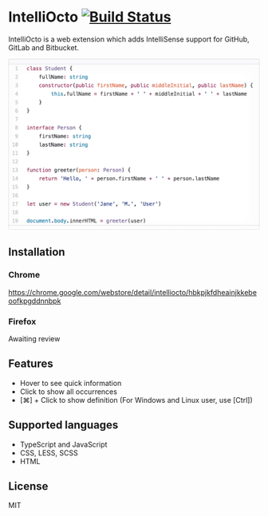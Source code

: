 # IntelliOcto [![Build Status](https://travis-ci.org/pd4d10/intelli-octo.svg?branch=master)](https://travis-ci.org/pd4d10/intelli-octo)

IntelliOcto is a web extension which adds IntelliSense support for GitHub, GitLab and Bitbucket.

<img src="assets/demo.gif" alt="Demo" width="593" />

## Installation

### Chrome

https://chrome.google.com/webstore/detail/intelliocto/hbkpjkfdheainjkkebeoofkpgddnnbpk

### Firefox

Awaiting review

## Features

* Hover to see quick information
* Click to show all occurrences
* [⌘] + Click to show definition (For Windows and Linux user, use [Ctrl])

## Supported languages

* TypeScript and JavaScript
* CSS, LESS, SCSS
* HTML

## License

MIT
